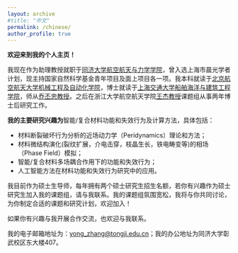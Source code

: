 ```yaml
---
layout: archive
#title: "中文"
permalink: /chinese/
author_profile: true
---
```

**欢迎来到我的个人主页！**

我现在作为助理教授就职于[同济大学航空航天与力学学院](https://aero-mech.tongji.edu.cn/main.htm)，曾入选上海市晨光学者计划，现主持国家自然科学基金青年项目及面上项目各一项。我本科就读于[北京航空航天大学机械工程及自动化学院](http://www.me.buaa.edu.cn/index.htm)，博士就读于[上海交通大学船舶海洋与建筑工程学院](https://naoce.sjtu.edu.cn/)，师从[乔丕忠教授](https://scholar.google.com/citations?user=Rb_idV0AAAAJ&hl=zh-TW)。之后在浙江大学航空航天学院[王杰教授](https://scholar.google.com/citations?user=FW9n-FQAAAAJ&hl=zh-TW)课题组从事两年博士后研究工作。

**我的主要研究兴趣为**智能/复合材料功能和失效行为及计算方法，具体包括：
* 材料断裂破坏行为分析的近场动力学（Peridynamics）理论和方法；
* 材料微结构演化(裂纹扩展，介电击穿，枝晶生长，铁电畴变等)的相场（Phase Field）模拟；
* 智能/复合材料多场耦合作用下的功能和失效行为；
* 人工智能方法在材料功能和失效行为研究中的应用。
  
我目前作为硕士生导师，每年拥有两个硕士研究生招生名额，若你有兴趣作为硕士研究生加入我的课题组，请与我联系。我的课题组氛围宽松，我将与你共同讨论，为你制定合适的课题和研究计划，欢迎加入！

如果你有兴趣与我开展合作交流，也欢迎与我联系。

我的电子邮箱地址为：yong_zhang@tongji.edu.cn；我的办公地址为同济大学彰武校区东大楼407。
